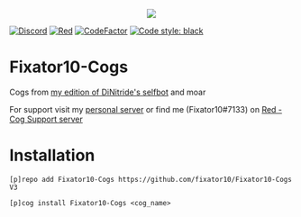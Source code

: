 <p align="center">
    <img src="https://Moeka.is-a-good-waifu.com/u2P2sMM.png">
</p>

[![Discord](https://img.shields.io/discord/221158719025709056.svg?style=for-the-badge&logo=discord)](https://fixator10.ru/discord)
[![Red](https://img.shields.io/badge/Red-DiscordBot-red.svg?style=for-the-badge)](https://github.com/Cog-Creators/Red-DiscordBot)
[![CodeFactor](https://www.codefactor.io/repository/github/fixator10/fixator10-cogs/badge?style=for-the-badge)](https://www.codefactor.io/repository/github/fixator10/fixator10-cogs)
[![Code style: black](https://img.shields.io/badge/code%20style-black-000000.svg?style=for-the-badge)](https://github.com/ambv/black)
<!--[![Help translate](https://img.shields.io/badge/Translate-on%20poedit-brightgreen.svg?style=for-the-badge)](https://poeditor.com/join/project/sZBG4IoZ01)-->
<!--TODO: Weblate-->


# Fixator10-Cogs
Cogs from [my edition of DiNitride's selfbot](https://github.com/fixator10/Discord-Self-Bot) and moar

For support visit my [personal server](https://fixator10.ru/discord) or find me (Fixator10#7133) on [Red - Cog Support server](https://discord.gg/GET4DVk)

# Installation
`[p]repo add Fixator10-Cogs https://github.com/fixator10/Fixator10-Cogs V3`

`[p]cog install Fixator10-Cogs <cog_name>`
